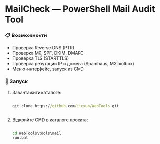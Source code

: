﻿# MailCheck — PowerShell Mail Audit Tool

### 📋 Возможности
- Проверка Reverse DNS (PTR)
- Проверка MX, SPF, DKIM, DMARC
- Проверка TLS (STARTTLS)
- Проверка репутации IP и домена (Spamhaus, MXToolbox)
- Меню-интерфейс, запуск из CMD

### 🚀 Запуск
1. Завантажити каталоге:
   ```cmd

   git clone https://github.com/itcxua/WebTools.git
 
2. Відкрийте CMD в каталоге проекта:
   ```cmd

   cd WebTools\tools\mail
   run.bat

